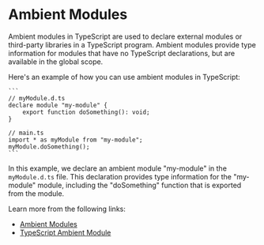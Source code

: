 # Ambient Modules

Ambient modules in TypeScript are used to declare external modules or third-party libraries in a TypeScript program. Ambient modules provide type information for modules that have no TypeScript declarations, but are available in the global scope.

Here's an example of how you can use ambient modules in TypeScript:

    ```
    // myModule.d.ts
    declare module "my-module" {
        export function doSomething(): void;
    }

    // main.ts
    import * as myModule from "my-module";
    myModule.doSomething();
    ```

In this example, we declare an ambient module "my-module" in the `myModule.d.ts` file. This declaration provides type information for the "my-module" module, including the "doSomething" function that is exported from the module.

Learn more from the following links:

- [Ambient Modules](https://www.typescriptlang.org/docs/handbook/modules.html#ambient-modules)
- [TypeScript Ambient Module](https://www.w3schools.blog/ambient-module-typescript)